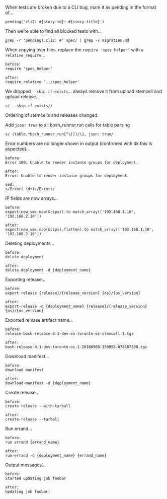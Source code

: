 When tests are broken due to a CLI bug, mark it as pending in the format of... 

    pending('cli2: #{story-id}: #{story-title}')

Then we're able to find all blocked tests with...

    grep -r 'pending(.cli2: #' spec/ | grep -v migration.md


When copying over files, replace the `require 'spec_helper'` with a `relative_require`...

    before:
    require 'spec_helper'

    after:
    require_relative '../spec_helper'


We dropped `--skip-if-exists`... always remove it from upload stemcell and upload release...

    s/ --skip-if-exists//

Ordering of stemcells and releases changed.

Add `json: true` to all bosh_runner.run calls for table parsing
 
    s/ (table.*bosh_runner.run[^\)])/\1, json: true/

Error numbers are no longer shown in output (confirmed with dk this is expected)...

    before:
    Error 100: Unable to render instance groups for deployment.
    
    after:
    Error: Unable to render instance groups for deployment.

    sed:
    s/Error( \d+):/Error:/

IP fields are now arrays... 

    before:
    expect(new_vms.map(&:ips)).to match_array(['192.168.1.10', '192.168.2.10'])
    
    after:
    expect(new_vms.map(&:ips).flatten).to match_array(['192.168.1.10', '192.168.2.10'])

Deleting deployments...

    before:
    delete deployment
    
    after:
    delete-deployment -d {deployment_name}

Exporting release...
 
    before:
    export release {release}/{release_version} {os}/{os_version}
     
    after:
    export-release -d {deployment_name} {release}/{release_version} {os}/{os_version}

Exported release artifact name...

    before:
    release-bosh-release-0.1-dev-on-toronto-os-stemcell-1.tgz
    
    after:
    bosh-release-0.1-dev-toronto-os-1-20160908-150958-078187308.tgz

Download manifest...

    before:
    download manifest
    
    after:
    download-manifest -d {deployment_name}


Create release...
 
    before:
    create release --with-tarball
    
    after:
    create-release --tarball

Run errand...

    before:
    run errand {errand_name}
    
    after:
    run-errand -d {deployment_name} {errand_name}

Output messages...

    before:
    Started updating job foobar
    
    after:
    Updating job foobar: 
